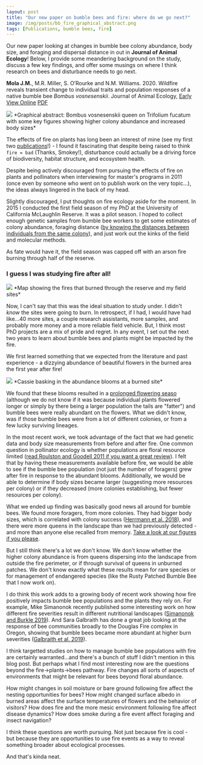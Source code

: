 ```yaml
---
layout: post
title: "Our new paper on bumble bees and fire: where do we go next?"
image: /img/posts/bb_fire_graphical_abstract.png
tags: [Publications, bumble bees, fire]
---
```


Our new paper looking at changes in bumble bee colony abundance, body size, and foraging and dispersal distance in out in **Journal of Animal Ecology**! Below, I provide some meandering background on the study, discuss a few key findings, and offer some musings on where I think research on bees and disturbance needs to go next. 

**Mola J.M.**, M.R. Miller, S. O’Rourke and N.M. Williams. 2020. Wildfire reveals transient change to individual traits and population responses of a native bumble bee *Bombus vosnesenskii*. Journal of Animal Ecology, [Early View Online](https://besjournals.onlinelibrary.wiley.com/doi/abs/10.1111/1365-2656.13244) [PDF](../pubs/jae_2020_fire.pdf)

<img src="../img/posts/bb_fire_graphical_abstract.png">
*Graphical abstract: Bombus vosnesenskii queen on Trifolium fucatum with some key figures showing higher colony abundance and increased body sizes*


<!--Maybe I want this to be more resource-limitation focused?-->

The effects of fire on plants has long been an interest of mine (see my first two [publications](../pubs)!) - I found it fascinating that despite being raised to think `fire = bad` (Thanks, Smokey!), disturbance could actually be a driving force of biodiversity, habitat structure, and ecosystem health. 

Despite being actively discouraged from pursuing the effects of fire on plants and pollinators when interviewing for master's programs in 2011 (once even by someone who went on to publish work on the very topic...), the ideas always lingered in the back of my head. 

Slightly discouraged, I put thoughts on fire ecology aside for the moment. In 2015 I conducted the first field season of my PhD at the University of California McLaughlin Reserve. It was a pilot season. I hoped to collect enough genetic samples from bumble bee workers to get some estimates of colony abundance, foraging distance \([by knowing the distances between individuals from the same colony](../pubs/Mola_Williams_Apidologie_2019.pdf)\), and just work out the kinks of the field and molecular methods. 

As fate would have it, the field season was capped off with an arson fire burning through half of the reserve.

### I guess I was studying fire after all!


<img src="../img/posts/mcl_fire_map.png">
*Map showing the fires that burned through the reserve and my field sites*


Now, I can't say that this was the ideal situation to study under. I didn't *know* the sites were going to burn. In retrospect, if I had, I would have had like...40 more sites, a couple research assistants, more samples, and probably more money and a more reliable field vehicle. But, I think most PhD projects are a mix of pride and regret. In any event, I set out the next two years to learn about bumble bees and plants might be impacted by the fire. 

We first learned something that we expected from the literature and past experience - a dizzying abundance of beautiful flowers in the burned area the first year after fire! 

<img src="../img/posts/postfire_cassie.png">
*Cassie basking in the abundance blooms at a burned site*


We found that these blooms resulted in a [prolonged flowering seaso](../pubs/Mola_Williams_Ecosphere_2018.pdf) (although we do not know if it was because individual plants flowered longer or simply by there being a larger population the tails are "fatter") and bumble bees were really abundant on the flowers. What we didn't know, was if those bumble bees were from a lot of different colonies, or from a few lucky surviving lineages. 

In the most recent work, we took advantage of the fact that we had genetic data and body size measurements from before and after fire. One common question in pollinator ecology is whether populations are floral resource limited \([read Roulston and Goodell 2011 if you want a great review](https://www.annualreviews.org/doi/abs/10.1146/annurev-ento-120709-144802)\). I felt that by having these measurements available before fire, we would be able to see if the bumble bee population (not just the number of foragers) grew after fire in response to the abundant blooms. Additionally, we would be able to determine if body sizes became larger (suggesting more resources per colony) or if they decreased (more colonies establishing, but fewer resources per colony). 

What we ended up finding was basically good news all around for bumble bees. We found more foragers, from more colonies. They had bigger body sizes, which is correlated with colony success \([Herrmann et al. 2018](https://onlinelibrary.wiley.com/doi/full/10.1111/een.12517)\), and there were more queens in the landscape than we had previously detected - and more than anyone else recalled from memory. [Take a look at our figures if you please](../pubs/jae_2020_fire.pdf).

But I still think there's a lot we don't know. We don't know whether the higher colony abundance is from queens dispersing into the landscape from outside the fire perimeter, or if through survival of queens in unburned patches. We don't know exactly what these results mean for rare species or for management of endangered species (like the Rusty Patched Bumble Bee that I now work on). 

I do think this work adds to a growing body of recent work showing how fire positively impacts bumble bee populations and the plants they rely on. For example, Mike Simanonok recently published some interesting work on how different fire severities result in different nutritional landscapes \([Simanonok and Burkle 2019](https://link.springer.com/article/10.1007/s00442-019-04577-9)\). And Sara Galbraith has done a great job looking at the response of bee communities broadly to the Douglas Fire complex in Oregon, showing that bumble bees became more abundant at higher burn severities \([Galbraith et al. 2019](https://esajournals.onlinelibrary.wiley.com/doi/full/10.1002/ecs2.2668)\). 

I think targetted studies on how to manage bumble bee populations with fire are certainly warranted...and there's a bunch of stuff I didn't mention in this blog post. But perhaps what I find most interesting now are the questions beyond the fire->plants->bees pathway. Fire changes all sorts of aspects of environments that might be relevant for bees beyond floral abundance. 


How might changes in soil moisture or bare ground following fire affect the nesting opportunities for bees? How might changed surface albedo in burned areas affect the surface temperatures of flowers and the behavior of visitors? How does fire and the more mesic environment following fire affect disease dynamics? How does smoke during a fire event affect foraging and insect navigation?

I think these questions are worth pursuing. Not just because fire is cool - but because they are opportunities to use fire events as a way to reveal something broader about ecological processes. 

And that's kinda neat. 



 